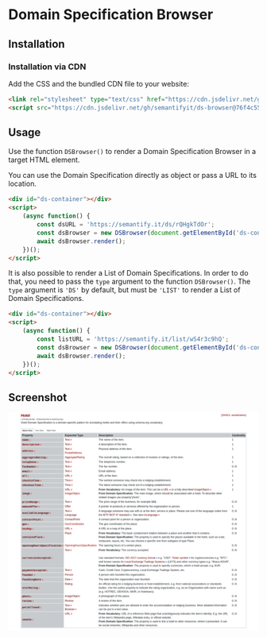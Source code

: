 # Domain Specification Browser

## Installation

### Installation via CDN

Add the CSS and the bundled CDN file to your website:

``` html
<link rel="stylesheet" type="text/css" href="https://cdn.jsdelivr.net/gh/semantifyit/ds-browser@76f4c55/ds-browser.css" />
<script src="https://cdn.jsdelivr.net/gh/semantifyit/ds-browser@76f4c55/dist/ds-browser.min.js">
```

## Usage

Use the function `DSBrowser()` to render a Domain Specification Browser in a target HTML element.

You can use the Domain Specification directly as object or pass a URL to its location.

``` html
<div id="ds-container"></div>
<script>
    (async function() {
        const dsURL = 'https://semantify.it/ds/rQHgkTdOr';
        const dsBrowser = new DSBrowser(document.getElementById('ds-container'), dsURL);
        await dsBrowser.render();
    })();
</script>
```

It is also possible to render a List of Domain Specifications. In order to do that, you need to pass the `type` argument to the function `DSBrowser()`. The `type` argument is `'DS'` by default, but must be `'LIST'` to render a List of Domain Specifications.

``` html
<div id="ds-container"></div>
<script>
    (async function() {
        const listURL = 'https://semantify.it/list/wS4r3c9hQ';
        const dsBrowser = new DSBrowser(document.getElementById('ds-container'), listURL, 'LIST');
        await dsBrowser.render();
    })();
</script>
```

## Screenshot

![Example](images/example.png)